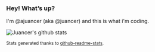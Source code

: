### Hey! What’s up?

I'm @ajuancer (aka @juancer) and this is what i'm coding.

![Juancer's github stats](https://github-readme-stats.vercel.app/api?username=ajuancer&show_icons=true&count_private=true&bg_color=150,212529,343a40&text_color=fff&icon_color=e9ecef&custom_title=My+GitHub+stats&title_color=4d908e)

<sub>Stats generated thanks to [github-readme-stats](https://github.com/anuraghazra/github-readme-stats).</sub>
